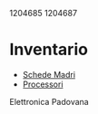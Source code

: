 1204685
1204687

# Inventario

- [Schede Madri](./schede_madri.md)
- [Processori](./processori.md)

Elettronica Padovana
